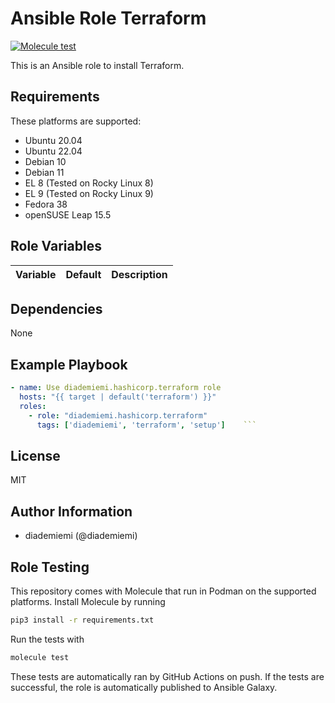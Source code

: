 Ansible Role Terraform
=========
[![Molecule test](https://github.com/diademiemi/ansible_collection_diademiemi.hashicorp/actions/workflows/ansible-role-terraform.yml/badge.svg)](https://github.com/diademiemi/ansible_collection_diademiemi.hashicorp/actions/workflows/ansible-role-terraform.yml)

This is an Ansible role to install Terraform.

Requirements
------------
These platforms are supported:
- Ubuntu 20.04  
- Ubuntu 22.04  
- Debian 10  
- Debian 11  
- EL 8 (Tested on Rocky Linux 8)  
- EL 9 (Tested on Rocky Linux 9)  
- Fedora 38  
- openSUSE Leap 15.5

<!--
- List hardware requirements here  
-->

Role Variables
--------------

Variable | Default | Description
--- | --- | ---
<!--
`variable` | `default` | Variable example
`long_variable` | See [defaults/main.yml](./defaults/main.yml) | Variable referring to defaults
`distro_specific_variable` | See [vars/debian.yml](./vars/debian.yml) | Variable referring to distro-specific variables
-->

Dependencies
------------
<!-- List dependencies on other roles or criteria -->
None

Example Playbook
----------------

```yaml
- name: Use diademiemi.hashicorp.terraform role
  hosts: "{{ target | default('terraform') }}"
  roles:
    - role: "diademiemi.hashicorp.terraform"
      tags: ['diademiemi', 'terraform', 'setup']    ```

```

License
-------

MIT

Author Information
------------------

- diademiemi (@diademiemi)

Role Testing
------------

This repository comes with Molecule that run in Podman on the supported platforms.
Install Molecule by running

```bash
pip3 install -r requirements.txt
```

Run the tests with

```bash
molecule test
```

These tests are automatically ran by GitHub Actions on push. If the tests are successful, the role is automatically published to Ansible Galaxy.

